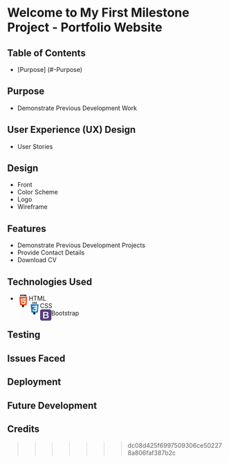 # Welcome to My First Milestone Project - Portfolio Website 

## Table of Contents

- [Purpose] (#-Purpose)

## Purpose
 - Demonstrate Previous Development Work
## User Experience (UX) Design
 - User Stories
 ## Design 
 - Front
 - Color Scheme
 - Logo
 - Wireframe
## Features
 - Demonstrate Previous Development Projects
 - Provide Contact Details 
 - Download CV
## Technologies Used
 - HTML <img align="left" alt="HTML5" width="26px" src="https://raw.githubusercontent.com/github/explore/80688e429a7d4ef2fca1e82350fe8e3517d3494d/topics/html/html.png" />
 - CSS <img align="left" alt="CSS3" width="26px" src="https://raw.githubusercontent.com/github/explore/80688e429a7d4ef2fca1e82350fe8e3517d3494d/topics/css/css.png" />
 - Bootstrap <img align="left" alt="Bootstrap" width="26px" src="https://raw.githubusercontent.com/github/explore/80688e429a7d4ef2fca1e82350fe8e3517d3494d/topics/bootstrap/bootstrap.png" /> 
 
## Testing
## Issues Faced
## Deployment
## Future Development
## Credits
	
 
>>>>>>> dc08d425f6997509306ce502278a806faf387b2c
